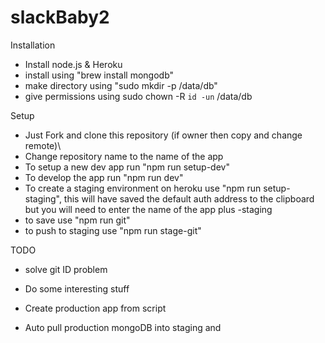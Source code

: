 # slackBaby2

Installation
- Install node.js & Heroku
- install using "brew install mongodb"
- make directory using "sudo mkdir -p /data/db"
- give permissions using sudo chown -R `id -un` /data/db

Setup
- Just Fork and clone this repository (if owner then copy and change remote)\
- Change repository name to the name of the app 
- To setup a new dev app run "npm run setup-dev"
- To develop the app run "npm run dev"
- To create a staging environment on heroku use "npm run setup-staging", this will have saved the default auth address to the clipboard but you will need to enter the name of the app plus -staging
- to save use "npm run git"
- to push to staging use "npm run stage-git"

TODO
- solve git ID problem
- Do some interesting stuff

- Create production app from script
- Auto pull production mongoDB into staging and 

